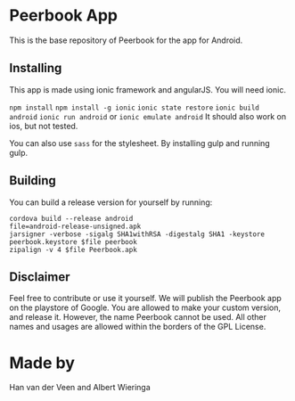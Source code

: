 # Peerbook App
This is the base repository of Peerbook for the app for Android.

## Installing
This app is made using ionic framework and angularJS. You will need ionic.

`npm install`
`npm install -g ionic`
`ionic state restore`
`ionic build android`
`ionic run android` or `ionic emulate android`
It should also work on ios, but not tested.

You can also use `sass` for the stylesheet. By installing gulp and running gulp.

## Building
You can build a release version for yourself by running:

```
cordova build --release android
file=android-release-unsigned.apk
jarsigner -verbose -sigalg SHA1withRSA -digestalg SHA1 -keystore peerbook.keystore $file peerbook
zipalign -v 4 $file Peerbook.apk 
```

## Disclaimer
Feel free to contribute or use it yourself.
We will publish the Peerbook app on the playstore of Google. You are allowed to make your custom version, and release it.
However, the name Peerbook cannot be used. All other names and usages are allowed within the borders of the GPL License.

# Made by
Han van der Veen and Albert Wieringa
